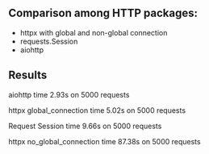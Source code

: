 ## Comparison among HTTP packages:
* httpx with global and non-global connection
* requests.Session
* aiohttp

## Results

aiohttp time 2.93s on 5000 requests

httpx global_connection time 5.02s on 5000 requests

Request Session time 9.66s on 5000 requests

httpx no_global_connection time 87.38s on 5000 requests
